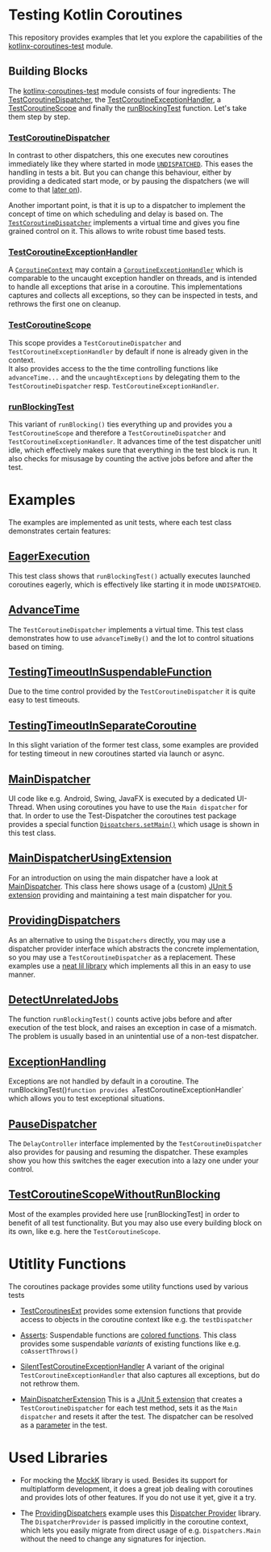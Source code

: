 # Testing Kotlin Coroutines
This repository provides examples that let you explore the capabilities
of the [kotlinx-coroutines-test](https://github.com/Kotlin/kotlinx.coroutines/tree/master/kotlinx-coroutines-test) 
module. 

## Building Blocks
The [kotlinx-coroutines-test](https://github.com/Kotlin/kotlinx.coroutines/tree/master/kotlinx-coroutines-test) 
module consists of four ingredients: The [TestCoroutineDispatcher](#TestCoroutineDispatcher),
the [TestCoroutineExceptionHandler](#TestCoroutineExceptionHandler), 
a [TestCoroutineScope](#TestCoroutineScope) and finally the
[runBlockingTest](#runBlockingTest) function. 
Let's take them step by step.

### [TestCoroutineDispatcher](https://kotlin.github.io/kotlinx.coroutines/kotlinx-coroutines-test/kotlinx.coroutines.test/-test-coroutine-dispatcher/)
In contrast to other dispatchers, this one executes new coroutines immediately 
like they where started in mode 
[`UNDISPATCHED`](https://kotlin.github.io/kotlinx.coroutines/kotlinx-coroutines-core/kotlinx.coroutines/-coroutine-start/-u-n-d-i-s-p-a-t-c-h-e-d.html). 
This eases the handling in tests a bit. But you can change this behaviour, 
either by providing a dedicated start mode, or by pausing the dispatchers 
(we will come to that [later on](#PauseDispatcher)).

Another important point, is that it is up to a dispatcher to implement
the concept of time on which scheduling and delay is based on. The 
[`TestCoroutineDispatcher`](https://kotlin.github.io/kotlinx.coroutines/kotlinx-coroutines-test/kotlinx.coroutines.test/-test-coroutine-dispatcher/) 
implements a virtual time and gives you fine grained control on it. 
This allows to write robust time based tests.

### [TestCoroutineExceptionHandler](https://kotlin.github.io/kotlinx.coroutines/kotlinx-coroutines-test/kotlinx.coroutines.test/-test-coroutine-exception-handler/)
A [`CoroutineContext`](https://kotlinlang.org/api/latest/jvm/stdlib/kotlin.coroutines/-coroutine-context/) 
may contain a [`CoroutineExceptionHandler`](https://kotlin.github.io/kotlinx.coroutines/kotlinx-coroutines-core/kotlinx.coroutines/-coroutine-exception-handler/index.html) 
which is
comparable to the uncaught exception handler on threads, and is intended
to handle all exceptions that arise in a coroutine. This implementations
captures and collects all exceptions, so they can be inspected in tests,
and rethrows the first one on cleanup. 

### [TestCoroutineScope](https://kotlin.github.io/kotlinx.coroutines/kotlinx-coroutines-test/kotlinx.coroutines.test/-test-coroutine-scope/)
This scope provides a `TestCoroutineDispatcher` and `TestCoroutineExceptionHandler`
by default if none is already given in the context.  
It also provides access to the the time controlling functions like 
`advanceTime...` and the `uncaughtExceptions` by delegating them to the 
`TestCoroutineDispatcher` resp. `TestCoroutineExceptionHandler`.

### [runBlockingTest](https://kotlin.github.io/kotlinx.coroutines/kotlinx-coroutines-test/kotlinx.coroutines.test/run-blocking-test.html)
This variant of `runBlocking()` ties everything up and provides you
a `TestCoroutineScope` and therefore a `TestCoroutineDispatcher` and 
`TestCoroutineExceptionHandler`. It advances time of the test dispatcher
unitl idle, which effectively makes sure that everything in the test block
is run. It also checks for misusage by counting the active jobs before 
and after the test.

# Examples
The examples are implemented as unit tests, where each test class 
demonstrates certain features:

## [EagerExecution](src/test/kotlin/EagerExecution.kt)
This test class shows that `runBlockingTest()` actually executes launched 
coroutines eagerly, which is effectively like starting it in mode `UNDISPATCHED`.

## [AdvanceTime](src/test/kotlin/AdvanceTime.kt)
The `TestCoroutineDispatcher` implements a virtual time. This test class
demonstrates how to use `advanceTimeBy()` and the lot to control situations
based on timing.

## [TestingTimeoutInSuspendableFunction](src/test/kotlin/TestingTimeoutInSuspendableFunction.kt)
Due to the time control provided by the `TestCoroutineDispatcher` it is 
quite easy to test timeouts.

## [TestingTimeoutInSeparateCoroutine](src/test/kotlin/TestingTimeoutInSeparateCoroutine.kt)
In this slight variation of the former test class, some examples are provided
for testing timeout in new coroutines started via launch or async. 

## [MainDispatcher](src/test/kotlin/MainDispatcher.kt)
UI code like e.g. Android, Swing, JavaFX is executed by a dedicated UI-Thread.
When using coroutines you have to use the `Main dispatcher` for that.
In order to use the Test-Dispatcher the coroutines test package provides a
special function [`Dispatchers.setMain()`](https://kotlin.github.io/kotlinx.coroutines/kotlinx-coroutines-test/kotlinx.coroutines.test/kotlinx.coroutines.-dispatchers/set-main.html) 
which usage is shown in this test class.

## [MainDispatcherUsingExtension](src/test/kotlin/MainDispatcherUsingExtension.kt)
For an introduction on using the main dispatcher have a look at
[MainDispatcher](#MainDispatcher). This class here shows usage of a (custom)
[JUnit 5 extension](https://junit.org/junit5/docs/current/user-guide/#extensions)
providing and maintaining a test main dispatcher for you.

## [ProvidingDispatchers](src/test/kotlin/ProvidingDispatchers.kt)
As an alternative to using the `Dispatchers` directly, you may use a 
dispatcher provider interface which abstracts the concrete implementation, 
so you may use a `TestCoroutineDispatcher` as a replacement. These examples 
use a [neat lil library](https://github.com/RBusarow/Dispatch) which 
implements all this in an easy to use manner.

## [DetectUnrelatedJobs](src/test/kotlin/DetectUnrelatedJobs.kt)
The function `runBlockingTest()` counts active jobs before and after 
execution of the test block, and raises an exception in case of a mismatch. 
The problem is usually based in an unintential use of a non-test dispatcher.

## [ExceptionHandling](src/test/kotlin/ExceptionHandling.kt)
Exceptions are not handled by default in a coroutine. The runBlockingTest()`
function provides a `TestCoroutineExceptionHandler` which allows you to 
test exceptional situations.

## [PauseDispatcher](src/test/kotlin/PauseDispatcher.kt)
The `DelayController` interface implemented by the `TestCoroutineDispatcher`
also provides for pausing and resuming the dispatcher. These examples show
you how this switches the eager execution into a lazy one under your control.

## [TestCoroutineScopeWithoutRunBlocking](src/test/kotlin/TestCoroutineScopeWithoutRunBlocking.kt)
Most of the examples provided here use [runBlockingTest] in order to
benefit of all test functionality. But you may also use every building
block on its own, like e.g. here the `TestCoroutineScope`.

# Utitlity Functions
The coroutines package provides some utility functions used by various tests
* [TestCoroutinesExt](src/test/kotlin/coroutines/TestCoroutinesExt.kt) provides
some extension functions that provide access to objects in the coroutine context
like e.g. the `testDispatcher`

* [Asserts](src/test/kotlin/coroutines/Asserts.kt): Suspendable functions are 
[colored functions](https://medium.com/@elizarov/how-do-you-color-your-functions-a6bb423d936d).
This class provides some suspendable _variants_ of existing functions like
e.g. `coAssertThrows()`

* [SilentTestCoroutineExceptionHandler](src/test/kotlin/coroutines/SilentTestCoroutineExceptionHandler.kt)
A variant of the original `TestCoroutineExceptionHandler` that also captures all
exceptions, but do not rethrow them.

* [MainDispatcherExtension](src/test/kotlin/coroutines/MainDispatcherExtension.kt)
This is a [JUnit 5 extension](https://junit.org/junit5/docs/current/user-guide/#extensions)
that creates a `TestCoroutineDispatcher` for each test method, sets it as the 
`Main dispatcher` and resets it after the test. The dispatcher can be resolved 
as a [parameter](https://junit.org/junit5/docs/current/user-guide/#writing-tests-dependency-injection) 
in the test.


# Used Libraries
* For mocking the [MockK](https://mockk.io/) library is used. Besides its
support for multiplatform development, it does a great job dealing with
coroutines and provides lots of other features. If you do not use it yet, 
give it a try.

* The [ProvidingDispatchers](#ProvidingDispatchers) example uses this
[Dispatcher Provider](https://github.com/RBusarow/Dispatch) library. The
`DispatcherProvider` is passed implicitly in the coroutine context, which lets
you easily migrate from direct usage of e.g. `Dispatchers.Main` without 
the need to change any signatures for injection. 

